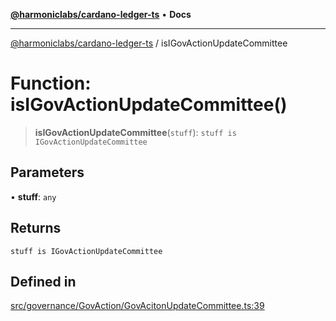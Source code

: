 [**@harmoniclabs/cardano-ledger-ts**](../README.md) • **Docs**

***

[@harmoniclabs/cardano-ledger-ts](../globals.md) / isIGovActionUpdateCommittee

# Function: isIGovActionUpdateCommittee()

> **isIGovActionUpdateCommittee**(`stuff`): `stuff is IGovActionUpdateCommittee`

## Parameters

• **stuff**: `any`

## Returns

`stuff is IGovActionUpdateCommittee`

## Defined in

[src/governance/GovAction/GovAcitonUpdateCommittee.ts:39](https://github.com/HarmonicLabs/cardano-ledger-ts/blob/94dd590ffe94133126b0d8d49920fc7b002e1975/src/governance/GovAction/GovAcitonUpdateCommittee.ts#L39)
